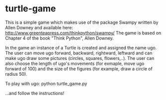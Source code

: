 # turtle-game

This is a simple game which makes use of the package Swampy written by Allen Downey and available here: 
http://www.greenteapress.com/thinkpython/swampy/
The game is based on Chapter 4 of the book "Think Python", Allen Downey.

In the game an instance of a Turtle is created and assigned the name ugo. 
The user can move ugo forward, backward, rightward, leftward 
and can make ugo draw some pictures (circles, squares, flowers,..). The user can also choose the length of ugo's movements 
(for exmaple, move ugo forward of 100) and the size of the figures (for example, draw a circle of radius 50).

To play with ugo: python turtle_game.py

...and follow the instructions!
